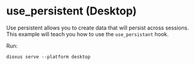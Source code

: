 # use_persistent (Desktop)


Use persistent allows you to create data that will persist across sessions. This example will teach you how to use the `use_persistant` hook.

Run:

```dioxus serve --platform desktop```

